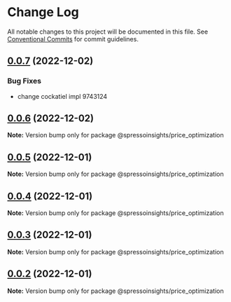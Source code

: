 # Change Log

All notable changes to this project will be documented in this file.
See [Conventional Commits](https://conventionalcommits.org) for commit guidelines.

## [0.0.7](/compare/v0.0.6...v0.0.7) (2022-12-02)

### Bug Fixes

-   change cockatiel impl 9743124

## [0.0.6](/compare/v0.0.5...v0.0.6) (2022-12-02)

**Note:** Version bump only for package @spressoinsights/price_optimization

## [0.0.5](/compare/v0.0.4...v0.0.5) (2022-12-01)

**Note:** Version bump only for package @spressoinsights/price_optimization

## [0.0.4](/compare/v0.0.3...v0.0.4) (2022-12-01)

**Note:** Version bump only for package @spressoinsights/price_optimization

## [0.0.3](/compare/v0.0.1...v0.0.3) (2022-12-01)

**Note:** Version bump only for package @spressoinsights/price_optimization

## [0.0.2](/compare/v0.0.1...v0.0.2) (2022-12-01)

**Note:** Version bump only for package @spressoinsights/price_optimization
